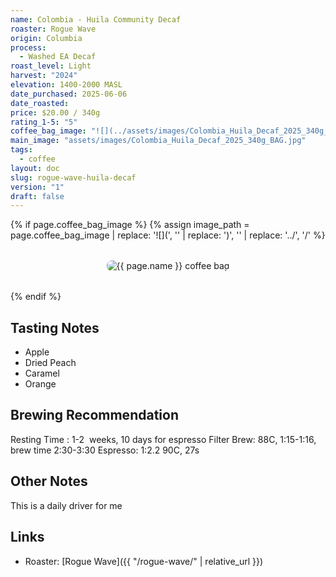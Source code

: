 ```yaml
---
name: Colombia - Huila Community Decaf
roaster: Rogue Wave
origin: Columbia
process:
  - Washed EA Decaf
roast_level: Light
harvest: "2024"
elevation: 1400-2000 MASL
date_purchased: 2025-06-06
date_roasted: 
price: $20.00 / 340g
rating_1-5: "5"
coffee_bag_image: "![](../assets/images/Colombia_Huila_Decaf_2025_340g_BAG.jpg)"
main_image: "assets/images/Colombia_Huila_Decaf_2025_340g_BAG.jpg"
tags:
  - coffee
layout: doc
slug: rogue-wave-huila-decaf
version: "1"
draft: false
---
```


{% if page.coffee_bag_image %}
  {% assign image_path = page.coffee_bag_image | replace: '![](', '' | replace: ')', '' | replace: '../', '/' %}
  <div class="coffee-bag-image" style="text-align: center; margin: 2rem 0;">
    <img src="{{ image_path | relative_url }}" alt="{{ page.name }} coffee bag" style="max-width: 300px; height: auto; border-radius: 8px;">
  </div>
{% endif %}

## Tasting Notes
- Apple
- Dried Peach
- Caramel
- Orange

## Brewing Recommendation
Resting Time : 1-2  weeks, 10 days for espresso
Filter Brew: 88C, 1:15-1:16, brew time 2:30-3:30
Espresso: 1:2.2 90C, 27s

## Other Notes
This is a daily driver for me

## Links
- Roaster: [Rogue Wave]({{ "/rogue-wave/" | relative_url }})
